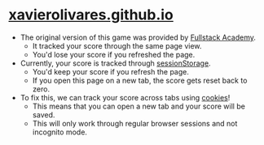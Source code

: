 # [xavierolivares.github.io](https://xavierolivares.github.io/index.html)

* The original version of this game was provided by [Fullstack Academy](https://www.fullstackacademy.com/).
    * It tracked your score through the same page view.
    * You'd lose your score if you refreshed the page.
* Currently, your score is tracked through [sessionStorage](https://developer.mozilla.org/en-US/docs/Web/API/Window/sessionStorage).
    * You'd keep your score if you refresh the page.
    * If you open this page on a new tab, the score gets reset back to zero.
* To fix this, we can track your score across tabs using [cookies](https://developer.mozilla.org/en-US/docs/Web/HTTP/Cookies)!
    * This means that you can open a new tab and your score will be saved.
    * This will only work through regular browser sessions and not incognito mode.